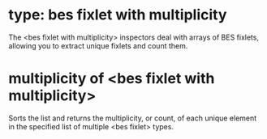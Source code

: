 # type: bes fixlet with multiplicity

The &lt;bes fixlet with multiplicity&gt; inspectors deal with arrays of BES fixlets, allowing you to extract unique fixlets and count them.

# multiplicity of &lt;bes fixlet with multiplicity&gt;

Sorts the list and returns the multiplicity, or count, of each unique element in the specified list of multiple &lt;bes fixlet&gt; types.

